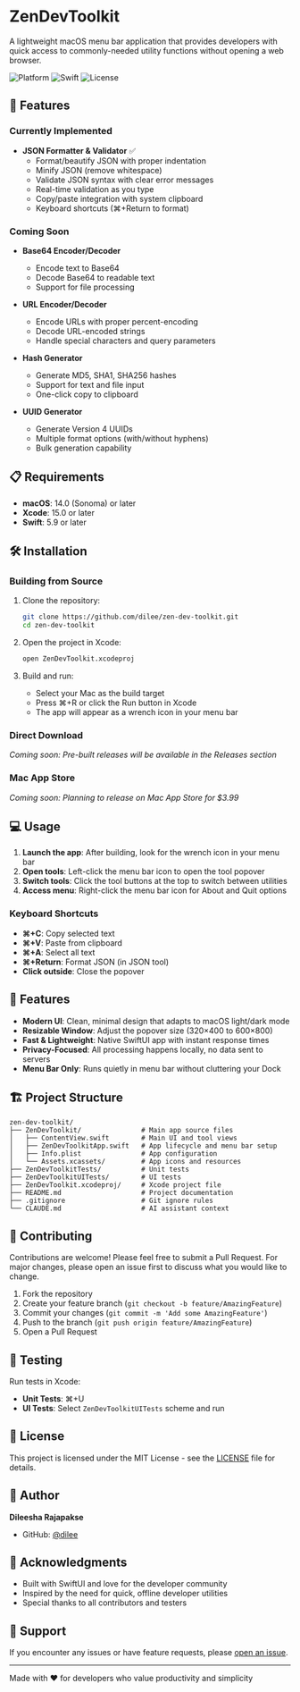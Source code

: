 # ZenDevToolkit

A lightweight macOS menu bar application that provides developers with quick access to commonly-needed utility functions without opening a web browser.

![Platform](https://img.shields.io/badge/platform-macOS-blue)
![Swift](https://img.shields.io/badge/Swift-5.0-orange)
![License](https://img.shields.io/badge/license-MIT-green)

## 🚀 Features

### Currently Implemented
- **JSON Formatter & Validator** ✅
  - Format/beautify JSON with proper indentation
  - Minify JSON (remove whitespace)
  - Validate JSON syntax with clear error messages
  - Real-time validation as you type
  - Copy/paste integration with system clipboard
  - Keyboard shortcuts (⌘+Return to format)

### Coming Soon
- **Base64 Encoder/Decoder** 
  - Encode text to Base64
  - Decode Base64 to readable text
  - Support for file processing

- **URL Encoder/Decoder**
  - Encode URLs with proper percent-encoding
  - Decode URL-encoded strings
  - Handle special characters and query parameters

- **Hash Generator**
  - Generate MD5, SHA1, SHA256 hashes
  - Support for text and file input
  - One-click copy to clipboard

- **UUID Generator**
  - Generate Version 4 UUIDs
  - Multiple format options (with/without hyphens)
  - Bulk generation capability

## 📋 Requirements

- **macOS**: 14.0 (Sonoma) or later
- **Xcode**: 15.0 or later
- **Swift**: 5.9 or later

## 🛠️ Installation

### Building from Source

1. Clone the repository:
   ```bash
   git clone https://github.com/dilee/zen-dev-toolkit.git
   cd zen-dev-toolkit
   ```

2. Open the project in Xcode:
   ```bash
   open ZenDevToolkit.xcodeproj
   ```

3. Build and run:
   - Select your Mac as the build target
   - Press ⌘+R or click the Run button in Xcode
   - The app will appear as a wrench icon in your menu bar

### Direct Download
*Coming soon: Pre-built releases will be available in the Releases section*

### Mac App Store
*Coming soon: Planning to release on Mac App Store for $3.99*

## 💻 Usage

1. **Launch the app**: After building, look for the wrench icon in your menu bar
2. **Open tools**: Left-click the menu bar icon to open the tool popover
3. **Switch tools**: Click the tool buttons at the top to switch between utilities
4. **Access menu**: Right-click the menu bar icon for About and Quit options

### Keyboard Shortcuts
- **⌘+C**: Copy selected text
- **⌘+V**: Paste from clipboard
- **⌘+A**: Select all text
- **⌘+Return**: Format JSON (in JSON tool)
- **Click outside**: Close the popover

## 🎨 Features

- **Modern UI**: Clean, minimal design that adapts to macOS light/dark mode
- **Resizable Window**: Adjust the popover size (320×400 to 600×800)
- **Fast & Lightweight**: Native SwiftUI app with instant response times
- **Privacy-Focused**: All processing happens locally, no data sent to servers
- **Menu Bar Only**: Runs quietly in menu bar without cluttering your Dock

## 🏗️ Project Structure

```
zen-dev-toolkit/
├── ZenDevToolkit/               # Main app source files
│   ├── ContentView.swift        # Main UI and tool views
│   ├── ZenDevToolkitApp.swift   # App lifecycle and menu bar setup
│   ├── Info.plist               # App configuration
│   └── Assets.xcassets/         # App icons and resources
├── ZenDevToolkitTests/          # Unit tests
├── ZenDevToolkitUITests/        # UI tests
├── ZenDevToolkit.xcodeproj/     # Xcode project file
├── README.md                    # Project documentation
├── .gitignore                   # Git ignore rules
└── CLAUDE.md                    # AI assistant context
```

## 🤝 Contributing

Contributions are welcome! Please feel free to submit a Pull Request. For major changes, please open an issue first to discuss what you would like to change.

1. Fork the repository
2. Create your feature branch (`git checkout -b feature/AmazingFeature`)
3. Commit your changes (`git commit -m 'Add some AmazingFeature'`)
4. Push to the branch (`git push origin feature/AmazingFeature`)
5. Open a Pull Request

## 🧪 Testing

Run tests in Xcode:
- **Unit Tests**: ⌘+U
- **UI Tests**: Select `ZenDevToolkitUITests` scheme and run

## 📝 License

This project is licensed under the MIT License - see the [LICENSE](LICENSE) file for details.

## 👤 Author

**Dileesha Rajapakse**
- GitHub: [@dilee](https://github.com/dilee)

## 🙏 Acknowledgments

- Built with SwiftUI and love for the developer community
- Inspired by the need for quick, offline developer utilities
- Special thanks to all contributors and testers

## 📮 Support

If you encounter any issues or have feature requests, please [open an issue](https://github.com/dilee/zen-dev-toolkit/issues).

---
Made with ❤️ for developers who value productivity and simplicity
